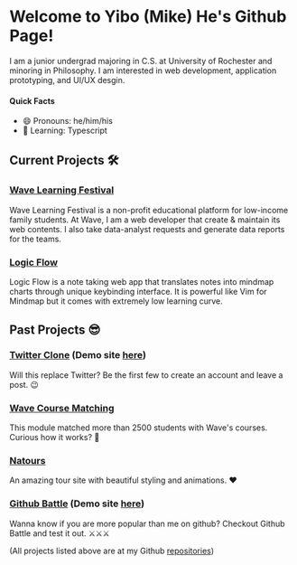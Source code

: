 # Welcome to Yibo (Mike) He's Github Page!

I am a junior undergrad majoring in C.S. at University of Rochester and minoring in Philosophy. I am interested in web development, application prototyping, and UI/UX desgin. 

#### Quick Facts
- 😄 Pronouns: he/him/his
- 🌱 Learning: Typescript


## Current Projects :hammer_and_wrench:

### [Wave Learning Festival](https://www.wavelf.org) 
Wave Learning Festival is a non-profit educational platform for low-income family students. At Wave, I am a web developer that create & maintain its web contents. I also take data-analyst requests and generate data reports for the teams.

### [Logic Flow](https://github.com/mikehe123/Logic-Flow)
Logic Flow is a note taking web app that translates notes into mindmap charts through unique keybinding interface. It is powerful like Vim for Mindmap but it comes with extremely low learning curve.   

## Past Projects :sunglasses:

### [Twitter Clone](https://github.com/mikehe123/Twitter-Clone-Client) (Demo site [here](https://net-twitter-clone.netlify.app))
Will this replace Twitter? Be the first few to create an account and leave a post. :wink:

### [Wave Course Matching](https://github.com/mikehe123/Logic-Flow)
This module matched more than 2500 students with Wave's courses. Curious how it works? :rocket:   

### [Natours](https://github.com/mikehe123/Natour-Webpage)
An amazing tour site with beautiful styling and animations. :hearts: 

### [Github Battle](https://github.com/mikehe123/Github-Battle-Project) (Demo site [here](https://github-battle-project.netlify.app))
Wanna know if you are more popular than me on github? Checkout Github Battle and test it out. :crossed_swords::crossed_swords::crossed_swords:

(All projects listed above are at my Github [repositories](https://github.com/mikehe123?tab=repositories))
 
 

     
